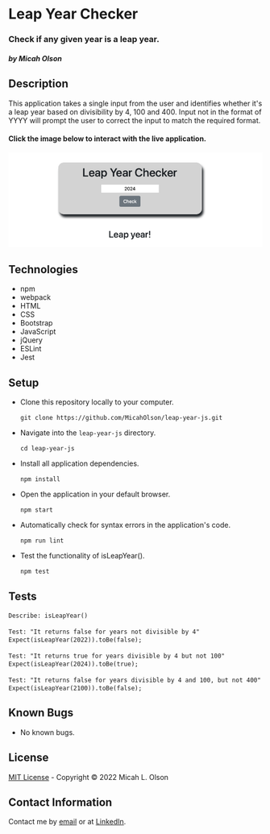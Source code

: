 # Leap Year Checker

### Check if any given year is a leap year.
#### _by Micah Olson_

## Description
This application takes a single input from the user and identifies whether it's a leap year based on divisibility by 4, 100 and 400. Input not in the format of YYYY will prompt the user to correct the input to match the required format.  

#### Click the image below to interact with the live application.
[![Leap Year Checker image](./src/img/leap-year-app.png)](https://micaholson.github.io/leap-year-js)

## Technologies
* npm
* webpack
* HTML
* CSS
* Bootstrap
* JavaScript
* jQuery
* ESLint
* Jest

## Setup
* Clone this repository locally to your computer.
  ```
  git clone https://github.com/MicahOlson/leap-year-js.git
  ```

* Navigate into the `leap-year-js` directory.
  ```
  cd leap-year-js
  ```

* Install all application dependencies.
  ```
  npm install
  ```

* Open the application in your default browser.
  ```
  npm start
  ```

* Automatically check for syntax errors in the application's code.
  ```
  npm run lint
  ```

* Test the functionality of isLeapYear().
  ```
  npm test
  ```

## Tests
```
Describe: isLeapYear()  
  
Test: "It returns false for years not divisible by 4"    
Expect(isLeapYear(2022)).toBe(false);  
  
Test: "It returns true for years divisible by 4 but not 100"
Expect(isLeapYear(2024)).toBe(true);  
  
Test: "It returns false for years divisible by 4 and 100, but not 400"  
Expect(isLeapYear(2100)).toBe(false);
```

## Known Bugs
* No known bugs.

## License
[MIT License](LICENSE) - Copyright &#169; 2022 Micah L. Olson

## Contact Information
Contact me by [email](mailto:micah.olson@protonmail.com) or at [LinkedIn](https://www.linkedin.com/in/molson-pdx/).
